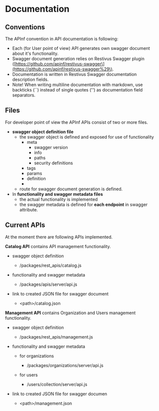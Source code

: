 # Documentation

## Conventions

The APInf convention in API documentation is following:

* Each \(for User point of view\) API generates own swagger document about it's functionality.
* Swagger document generation relies on Restivus Swagger plugin \([https://github.com/apinf/restivus-swagger\](https://github.com/apinf/restivus-swagger%29\).
* Documentation is written in Restivus Swagger documentation description fields.
* Note! When writing multiline documentation with markdown, use backticks \(\`\`\) instead of single quotes \(''\) as documentation field separators.

## Files

For developer point of view the APInf APIs consist of two or more files.

* **swagger object definition file** 
  * the swagger object is defined and exposed for use of functionality 
    * meta
      * swagger version
      * info
      * paths
      * security definitions
    * tags
    * params
    * definition
    * 
  * route for swagger document generation is defined.
* In **functionality and swagger metadata files**
  * the actual functionality is implemented 
  * the swagger metadata is defined for **each endpoint** in swagger attribute.

## Current APIs

At the moment there are following APIs implemented.

**Catalog API** contains API management functionality.

* swagger object definition

  * /packages/rest\_apis/catalog.js

* functionality and swagger metadata

  * /packages/apis/server/api.js

* link to created JSON file for swagger document

  * &lt;path&gt;/catalog.json

**Management API** contains Organization and Users management functionality.

* swagger object definition

  * /packages/rest\_apis/management.js

* functionality and swagger metadata 

  * for organizations

    * /packages/organizations/server/api.js

  * for users

    * /users/collection/server/api.js

* link to created JSON file for swagger documen

  * &lt;path&gt;/management.json



